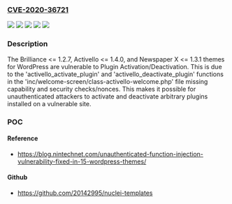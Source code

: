 ### [CVE-2020-36721](https://cve.mitre.org/cgi-bin/cvename.cgi?name=CVE-2020-36721)
![](https://img.shields.io/static/v1?label=Product&message=Activello&color=blue)
![](https://img.shields.io/static/v1?label=Product&message=Brilliance&color=blue)
![](https://img.shields.io/static/v1?label=Product&message=Newspaper%20X&color=blue)
![](https://img.shields.io/static/v1?label=Version&message=*%20&color=brightgreen)
![](https://img.shields.io/static/v1?label=Vulnerability&message=CWE-284%20Improper%20Access%20Control&color=brightgreen)

### Description

The Brilliance <= 1.2.7, Activello <= 1.4.0, and Newspaper X <= 1.3.1 themes for WordPress are vulnerable to Plugin Activation/Deactivation. This is due to the 'activello_activate_plugin' and 'activello_deactivate_plugin' functions in the 'inc/welcome-screen/class-activello-welcome.php' file missing capability and security checks/nonces. This makes it possible for unauthenticated attackers to activate and deactivate arbitrary plugins installed on a vulnerable site.

### POC

#### Reference
- https://blog.nintechnet.com/unauthenticated-function-injection-vulnerability-fixed-in-15-wordpress-themes/

#### Github
- https://github.com/20142995/nuclei-templates

